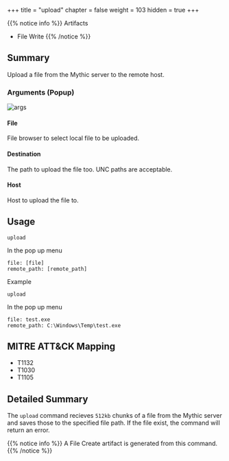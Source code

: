 +++
title = "upload"
chapter = false
weight = 103
hidden = true
+++

{{% notice info %}}
Artifacts
- File Write
{{% /notice %}}

## Summary
Upload a file from the Mythic server to the remote host.

### Arguments (Popup)

![args](../images/upload.png)

#### File
File browser to select local file to be uploaded.

#### Destination
The path to upload the file too. UNC paths are acceptable.

#### Host
Host to upload the file to.

## Usage
```
upload
```
In the pop up menu
```
file: [file]
remote_path: [remote_path]
```
Example
```
upload
```
In the pop up menu
```
file: test.exe
remote_path: C:\Windows\Temp\test.exe
```

## MITRE ATT&CK Mapping

- T1132
- T1030
- T1105

## Detailed Summary
The `upload` command recieves `512kb` chunks of a file from the Mythic server and saves those to the specified file path. If the file exist, the command will return an error.

{{% notice info %}}
A File Create artifact is generated from this command.
{{% /notice %}}